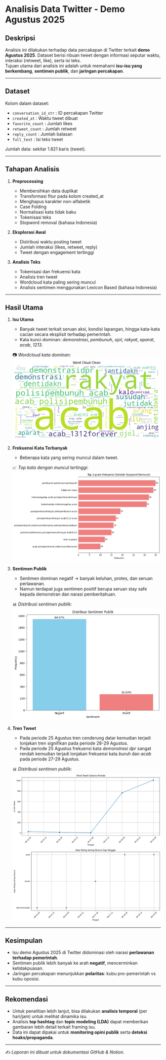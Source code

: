 # Analisis Data Twitter - Demo Agustus 2025

## Deskripsi
Analisis ini dilakukan terhadap data percakapan di Twitter terkait **demo Agustus 2025**. Dataset berisi ribuan tweet dengan informasi seputar waktu, interaksi (retweet, like), serta isi teks.  
Tujuan utama dari analisis ini adalah untuk memahami **isu-isu yang berkembang**, **sentimen publik**, dan **jaringan percakapan**.

---

## Dataset
Kolom dalam dataset:
- `conversation_id_str` : ID percakapan Twitter
- `created_at` : Waktu tweet dibuat
- `favorite_count` : Jumlah likes
- `retweet_count` : Jumlah retweet
- `reply_count` : Jumlah balasan
- `full_text` : Isi teks tweet

Jumlah data: sekitar 1.821 baris (tweet).

---

## Tahapan Analisis

1. **Preprocessing**  
   - Membersihkan data duplikat
   - Transformasi fitur pada kolom created_at  
   - Menghapus karakter non-alfabetik
   - Case Folding
   - Normalisasi kata tidak baku
   - Tokenisasi teks  
   - Stopword removal (bahasa Indonesia)  

2. **Eksplorasi Awal**  
   - Distribusi waktu posting tweet  
   - Jumlah interaksi (likes, retweet, reply)  
   - Tweet dengan engagement tertinggi  

3. **Analisis Teks**  
   - Tokenisasi dan frekuensi kata
   - Analisis tren tweet  
   - Wordcloud kata paling sering muncul  
   - Analisis sentimen menggunakan Lexicon Based (bahasa Indonesia)  
---

## Hasil Utama

1. **Isu Utama**  
   - Banyak tweet terkait seruan aksi, kondisi lapangan, hingga kata-kata cacian secara eksplisit terhadap pemerintah.  
   - Kata kunci dominan: *demonstrasi*, *pembunuh*, *ojol*, *rakyat*, *aparat*, *acab*, *1213*. 

   📷 *Wordcloud kata dominan:*  
   ![Wordcloud](images/123.png)

3. **Frekuensi Kata Terbanyak**  
   - Beberapa kata yang sering muncul dalam tweet.  

   📈 *Top kata dengan muncul tertinggi:*  
   ![Engagement](images/gramfrek.png)

4. **Sentimen Publik**  
   - Sentimen dominan negatif → banyak keluhan, protes, dan seruan perlawanan.  
   - Namun terdapat juga sentimen positif berupa seruan stay safe kepada demonstran dan narasi pemberitahuan.  

   📊 *Distribusi sentimen publik:*  
   ![Sentimen](images/sentimen.png)

5. **Tren Tweet**  
   - Pada periode 25 Agustus tren cenderung datar kemudian terjadi lonjakan tren signifikan pada periode 28-29 Agustus.  
   - Pada periode 25 Agustus frekuensi kata *demonstrasi dpr* sangat rendah kemudian terjadi lonjakan frekuensi kata *buruh* dan *acab* pada periode 27-29 Agustus.  

   📊 *Distribusi sentimen publik:*
   ![Tren Secara Umum](images/trentweet.png) 
   ![Tren Berdasarkan Kata Kunci](images/trenbasedtopic.png)
---

## Kesimpulan
- Isu demo Agustus 2025 di Twitter didominasi oleh narasi **perlawanan terhadap pemerintah**.  
- Sentimen publik lebih banyak ke arah **negatif**, mencerminkan ketidakpuasan.  
- Jaringan percakapan menunjukkan **polaritas**: kubu pro-pemerintah vs kubu oposisi.  

---

## Rekomendasi
- Untuk penelitian lebih lanjut, bisa dilakukan **analisis temporal** (per hari/jam) untuk melihat dinamika isu.  
- Analisis **top hashtag** dan **topic modeling (LDA)** dapat memberikan gambaran lebih detail terkait framing isu.  
- Data ini dapat dipakai untuk **monitoring opini publik** serta **deteksi hoaks/propaganda**.

---

✍️ *Laporan ini dibuat untuk dokumentasi GitHub & Notion.*
